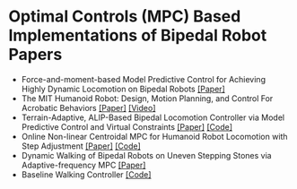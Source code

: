 # Optimal Controls (MPC) Based Implementations of Bipedal Robot Papers

- Force-and-moment-based Model Predictive Control for Achieving Highly Dynamic Locomotion on Bipedal Robots [[Paper]](https://arxiv.org/pdf/2104.00065.pdf)
- The MIT Humanoid Robot: Design, Motion Planning, and Control For Acrobatic Behaviors [[Paper]](https://arxiv.org/pdf/2104.09025.pdf) [[Video]](https://www.youtube.com/watch?v=Z9oFlzL0T2s)
- Terrain-Adaptive, ALIP-Based Bipedal Locomotion Controller via Model Predictive Control and Virtual Constraints [[Paper]](https://arxiv.org/pdf/2109.14862.pdf) [[Code]](https://github.com/UMich-BipedLab/cassie_alip_mpc)
- Online Non-linear Centroidal MPC for Humanoid Robot Locomotion with Step Adjustment [[Paper]](https://arxiv.org/pdf/2203.04489.pdf) [[Code]](https://github.com/ami-iit/paper_romualdi_2022_icra_centroidal-mpc-walking)
- Dynamic Walking of Bipedal Robots on Uneven Stepping Stones via Adaptive-frequency MPC [[Paper]](https://arxiv.org/pdf/2209.08664.pdf)
- Baseline Walking Controller [[Code]](https://github.com/isri-aist/BaselineWalkingController)

